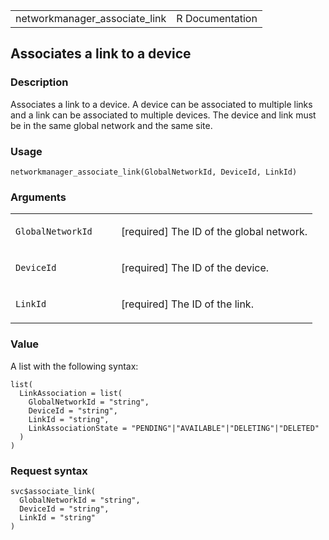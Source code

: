 <table style="width: 100%;">
<tbody>
<tr class="odd">
<td>networkmanager_associate_link</td>
<td style="text-align: right;">R Documentation</td>
</tr>
</tbody>
</table>

## Associates a link to a device

### Description

Associates a link to a device. A device can be associated to multiple
links and a link can be associated to multiple devices. The device and
link must be in the same global network and the same site.

### Usage

    networkmanager_associate_link(GlobalNetworkId, DeviceId, LinkId)

### Arguments

<table>
<colgroup>
<col style="width: 35%" />
<col style="width: 65%" />
</colgroup>
<tbody>
<tr class="odd">
<td><code
id="networkmanager_associate_link_:_GlobalNetworkId">GlobalNetworkId</code></td>
<td><p>[required] The ID of the global network.</p></td>
</tr>
<tr class="even">
<td><code
id="networkmanager_associate_link_:_DeviceId">DeviceId</code></td>
<td><p>[required] The ID of the device.</p></td>
</tr>
<tr class="odd">
<td><code id="networkmanager_associate_link_:_LinkId">LinkId</code></td>
<td><p>[required] The ID of the link.</p></td>
</tr>
</tbody>
</table>

### Value

A list with the following syntax:

    list(
      LinkAssociation = list(
        GlobalNetworkId = "string",
        DeviceId = "string",
        LinkId = "string",
        LinkAssociationState = "PENDING"|"AVAILABLE"|"DELETING"|"DELETED"
      )
    )

### Request syntax

    svc$associate_link(
      GlobalNetworkId = "string",
      DeviceId = "string",
      LinkId = "string"
    )

